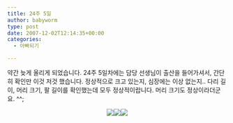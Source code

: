 ```yaml
---
title: 24주 5일
author: babyworm
type: post
date: 2007-12-02T12:14:35+00:00
categories:
  - 아빠되기

---
```

<DIV align=left>약간 늦게 올리게 되었습니다. 24주 5일차에는 담당 선생님이 출산을 들어가셔서, 간단히 확인만 이것 저것 했습니다.  
정상적으로 크고 있는지, 심장에는 이상 없는지.. 다리 길이, 머리 크기, 팔 길이를 확인했는데 모두 정상적이랍니다. 머리 크기도 정상이라더군요. ^^;  
</DIV>  
<P align=center><img decoding="async" src="https://i0.wp.com/babyworm.net/wordpress/wp-content/uploads/1/gk0.jpg?w=400" class="aligncenter" data-recalc-dims="1" /><img decoding="async" src="https://i0.wp.com/babyworm.net/wordpress/wp-content/uploads/1/ek0.jpg?w=400" class="aligncenter" data-recalc-dims="1" /><img decoding="async" src="https://i0.wp.com/babyworm.net/wordpress/wp-content/uploads/1/gk1.jpg?w=400" class="aligncenter" data-recalc-dims="1" />

<P align=center></P></p>
